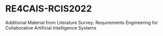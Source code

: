 # RE4CAIS-RCIS2022
Additional Material from Literature Survey: Requirements Engineering for Collaborative Artificial Intelligence Systems
